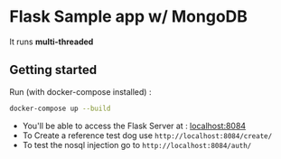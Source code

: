 # Flask Sample app w/ MongoDB
It runs **multi-threaded**

## Getting started
Run (with docker-compose installed) :
```bash
docker-compose up --build
```

- You'll be able to access the Flask Server at : [localhost:8084](http://localhost:8084)
- To Create a reference test dog use `http://localhost:8084/create/`
- To test the nosql injection go to `http://localhost:8084/auth/`
